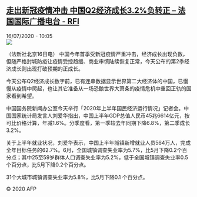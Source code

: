 <!--1594893305000-->
[走出新冠疫情冲击 中国Q2经济成长3.2%负转正 – 法国国际广播电台 - RFI](http://www.rfi.fr//cn/contenu/20200716-%E8%B5%B0%E5%87%BA%E6%96%B0%E5%86%A0%E7%96%AB%E6%83%85%E5%86%B2%E5%87%BB-%E4%B8%AD%E5%9B%BDq2%E7%BB%8F%E6%B5%8E%E6%88%90%E9%95%BF32%E8%B4%9F%E8%BD%AC%E6%AD%A3)
------

<div>16/07/2020 - 10:05</div><img src="https://s.rfi.fr/media/display/69379bdc-c742-11ea-a1cb-005056a98db9/w:310/p:16x9/int0011b.200716160502.jpg"><div class="t-content__body u-clearfix"><div class="m-interstitial"></div><p>（法新社北京16日电）    中国今年首季受新冠疫情严重冲击，经济成长出现负数，但随严格封城防疫让疫情受控趋缓、商业审慎陆续恢复正常，今天公布的第2季经济成长则出现打破预期的正成长。</p><p>    今天公布Q2经济成长数字前，已有连串数据显示世界第二大经济体的中国，已慢慢从疫情中爬起，也让其它准备从一场恐酿世界大萧条的疫情危机中重回正轨的国家看到希望。</p><p>    中国国务院新闻办公室今天举行「2020年上半年国民经济运行情况」记者会。中国国家统计局发言人刘爱华指出，中国上半年GDP总值人民币45兆6614亿元，按可比价格计算，年减1.6%。分季度看，第一季较去年同期下降6.8%，第二季成长3.2%。</p><p>    关于上半年就业状况，刘爱华表示，中国上半年城镇新增就业人员564万人，完成全年目标任务的62.7%。6月，全国城镇调查失业率为5.7%，比5月下降0.2个百分点；其中25至59岁群体人口调查失业率为5.2%，低于全国城镇调查失业率0.5个百分点，比5月下降0.2个百分点。</p><p>    31个大城市城镇调查失业率为5.8%，比5月下降0.1 个百分点。</p><p class="t-copyright">© 2020 AFP</p>        </div>
